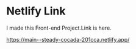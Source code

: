 # Netlify Link

I made this Front-end Project.Link is here.

https://main--steady-cocada-201cca.netlify.app/

